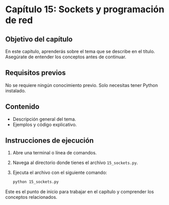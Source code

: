 # Capítulo 15: Sockets y programación de red

## Objetivo del capítulo
En este capítulo, aprenderás sobre el tema que se describe en el título. Asegúrate de entender los conceptos antes de continuar.

## Requisitos previos
No se requiere ningún conocimiento previo. Solo necesitas tener Python instalado.

## Contenido
- Descripción general del tema.
- Ejemplos y código explicativo.

## Instrucciones de ejecución
1. Abre una terminal o línea de comandos.
2. Navega al directorio donde tienes el archivo `15_sockets.py`.
3. Ejecuta el archivo con el siguiente comando:

   ```bash
   python 15_sockets.py
   ```

Este es el punto de inicio para trabajar en el capítulo y comprender los conceptos relacionados.
